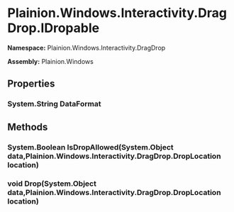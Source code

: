 
# Plainion.Windows.Interactivity.DragDrop.IDropable

**Namespace:** Plainion.Windows.Interactivity.DragDrop

**Assembly:** Plainion.Windows


## Properties

### System.String DataFormat


## Methods

### System.Boolean IsDropAllowed(System.Object data,Plainion.Windows.Interactivity.DragDrop.DropLocation location)

### void Drop(System.Object data,Plainion.Windows.Interactivity.DragDrop.DropLocation location)
